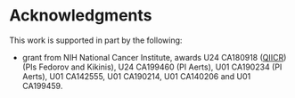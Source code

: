 # Acknowledgments

This work is supported in part by the following:

* grant from NIH National Cancer Institute, awards U24 CA180918 \([QIICR](http://qiicr.org)\) (PIs Fedorov and Kikinis), U24 CA199460 (PI Aerts), U01 CA190234 (PI Aerts), U01 CA142555, U01 CA190214, U01 CA140206 and U01 CA199459.
